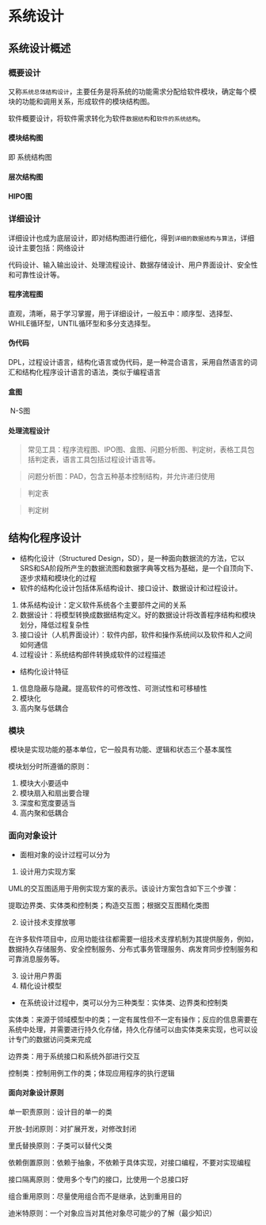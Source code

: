 # 系统设计 <!-- {docsify-ignore-all} -->

## 系统设计概述

### 概要设计

​    又称`系统总体结构设计`，主要任务是将系统的功能需求分配给软件模块，确定每个模块的功能和调用关系，形成软件的模块结构图。

​    软件概要设计，将软件需求转化为软件`数据结构`和`软件的系统结构`。

#### 模块结构图

即 系统结构图

#### 层次结构图

#### HIPO图

### 详细设计

​     详细设计也成为底层设计，即对结构图进行细化，得到`详细的数据结构与算法`，详细设计主要包括：网络设计

代码设计、输入输出设计、处理流程设计、数据存储设计、用户界面设计、安全性和可靠性设计等。

#### 程序流程图

​    直观，清晰，易于学习掌握，用于详细设计，一般五中：顺序型、选择型、WHILE循环型，UNTIL循环型和多分支选择型。

#### 伪代码

​    DPL，过程设计语言，结构化语言或伪代码，是一种混合语言，采用自然语言的词汇和结构化程序设计语言的语法，类似于编程语言

#### 盒图

​    N-S图



#### 处理流程设计

> 常见工具：程序流程图、IPO图、盒图、问题分析图、判定树，表格工具包括判定表，语言工具包括过程设计语言等。

> 问题分析图：PAD，包含五种基本控制结构，并允许递归使用

> 判定表

> 判定树



## 结构化程序设计

- 结构化设计（Structured Design，SD），是一种面向数据流的方法，它以SRS和SA阶段所产生的数据流图和数据字典等文档为基础，是一个自顶向下、逐步求精和模块化的过程
- 软件的结构化设计包括体系结构设计、接口设计、数据设计和过程设计。

1. 体系结构设计：定义软件系统各个主要部件之间的关系
2. 数据设计：将模型转换成数据结构定义。好的数据设计将改善程序结构和模块划分，降低过程复杂性
3. 接口设计（人机界面设计）：软件内部，软件和操作系统间以及软件和人之间如何通信
4. 过程设计：系统结构部件转换成软件的过程描述

- 结构化设计特征

1. 信息隐蔽与隐藏。提高软件的可修改性、可测试性和可移植性
2. 模块化
3. 高内聚与低耦合



### 模块

​    模块是实现功能的基本单位，它一般具有功能、逻辑和状态三个基本属性

模块划分时所遵循的原则：

1. 模块大小要适中
2. 模块扇入和扇出要合理
3. 深度和宽度要适当
4. 高内聚和低耦合



### 面向对象设计

- 面相对象的设计过程可以分为

1. 设计用力实现方案

UML的交互图适用于用例实现方案的表示。该设计方案包含如下三个步骤：

提取边界类、实体类和控制类；构造交互图；根据交互图精化类图

2. 设计技术支撑放哪

在许多软件项目中，应用功能往往都需要一组技术支撑机制为其提供服务，例如，数据持久存储服务、安全控制服务、分布式事务管理服务、病发育同步控制服务和可靠消息服务等。

3. 设计用户界面
4. 精化设计模型

- 在系统设计过程中，类可以分为三种类型：实体类、边界类和控制类

实体类：来源于领域模型中的类；一定有属性但不一定有操作；反应的信息需要在系统中处理，并需要进行持久化存储，持久化存储可以由实体类来实现，也可以设计专门的数据访问类来完成

边界类：用于系统接口和系统外部进行交互

控制类：控制用例工作的类；体现应用程序的执行逻辑

#### 面向对象设计原则

单一职责原则：设计目的单一的类

开放-封闭原则：对扩展开发，对修改封闭

里氏替换原则：子类可以替代父类

依赖倒置原则：依赖于抽象，不依赖于具体实现，对接口编程，不要对实现编程

接口隔离原则：使用多个专门的接口，比使用一个总接口好

组合重用原则：尽量使用组合而不是继承，达到重用目的

迪米特原则：一个对象应当对其他对象尽可能少的了解（最少知识）
